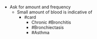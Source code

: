 - Ask for amount and frequency
	- Small amount of blood is indicative of
		- #card
			- Chronic #Bronchitis
			- #Bronchiectasis
			- #Asthma